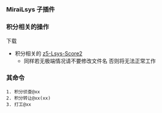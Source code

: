 ### MiraiLsys 子插件

### 积分相关的操作
下载

- 积分相关的 [z5-Lsys-Score2 ](https://github.com/Kloping/MiraiLsys/releases)
    - 同样若无极端情况请不要修改文件名 否则将无法正常工作

### 其命令 
  
    1. 积分侦查@xx
    2. 积分转让@xx(xx)
    3. 打工@xx 